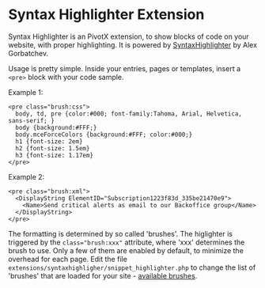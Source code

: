 Syntax Highlighter Extension
============================

Syntax Highlighter is an PivotX extension, to show blocks of code on your
website, with proper highlighting. It is powered by 
<a href="http://alexgorbatchev.com/wiki/SyntaxHighlighter" target="_blank">SyntaxHighlighter</a>
by Alex Gorbatchev. 

Usage is pretty simple. Inside your entries, pages or templates, insert a
`<pre>` block with your code sample.

Example 1:

    <pre class="brush:css">
      body, td, pre {color:#000; font-family:Tahoma, Arial, Helvetica, sans-serif; }
      body {background:#FFF;}
      body.mceForceColors {background:#FFF; color:#000;}
      h1 {font-size: 2em}
      h2 {font-size: 1.5em}
      h3 {font-size: 1.17em}
    </pre>

Example 2:

    <pre class="brush:xml">
      <DisplayString ElementID="Subscription1223f83d_335be21470e9">
        <Name>Send critical alerts as email to our Backoffice group</Name>
      </DisplayString>
    </pre>

The formatting is determined by so called 'brushes'. The higlighter is
triggered by the `class="brush:xxx"` attribute, where 'xxx' determines the
brush to use. Only a few of them are enabled by default, to minimize the
overhead for each page. Edit the file
`extensions/syntaxhighligher/snippet_highlighter.php` to change the list of
'brushes' that are loaded for your site - 
<a href="http://alexgorbatchev.com/wiki/SyntaxHighlighter:Brushes"
target="_blank">available brushes</a>.
